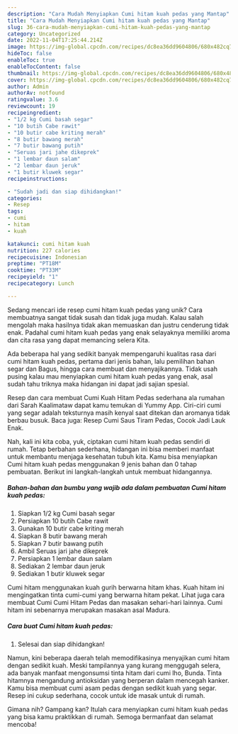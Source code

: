 ```yaml
---
description: "Cara Mudah Menyiapkan Cumi hitam kuah pedas yang Mantap"
title: "Cara Mudah Menyiapkan Cumi hitam kuah pedas yang Mantap"
slug: 36-cara-mudah-menyiapkan-cumi-hitam-kuah-pedas-yang-mantap
category: Uncategorized
date: 2022-11-04T17:25:44.214Z
image: https://img-global.cpcdn.com/recipes/dc8ea36dd9604806/680x482cq70/cumi-hitam-kuah-pedas-foto-resep-utama.jpg
hideToc: false
enableToc: true
enableTocContent: false
thumbnail: https://img-global.cpcdn.com/recipes/dc8ea36dd9604806/680x482cq70/cumi-hitam-kuah-pedas-foto-resep-utama.jpg
cover: https://img-global.cpcdn.com/recipes/dc8ea36dd9604806/680x482cq70/cumi-hitam-kuah-pedas-foto-resep-utama.jpg
author: Admin
authorAv: notfound
ratingvalue: 3.6
reviewcount: 19
recipeingredient:
- "1/2 kg Cumi basah segar"
- "10 butih Cabe rawit"
- "10 butir cabe kriting merah"
- "8 butir bawang merah"
- "7 butir bawang putih"
- "Seruas jari jahe dikeprek"
- "1 lembar daun salam"
- "2 lembar daun jeruk"
- "1 butir kluwek segar"
recipeinstructions:

- "Sudah jadi dan siap dihidangkan!"
categories:
- Resep
tags:
- cumi
- hitam
- kuah

katakunci: cumi hitam kuah 
nutrition: 227 calories
recipecuisine: Indonesian
preptime: "PT18M"
cooktime: "PT33M"
recipeyield: "1"
recipecategory: Lunch

---
```





Sedang mencari ide resep cumi hitam kuah pedas yang unik? Cara membuatnya sangat tidak susah dan tidak juga mudah. Kalau salah mengolah maka hasilnya tidak akan memuaskan dan justru cenderung tidak enak. Padahal cumi hitam kuah pedas yang enak selayaknya memiliki aroma dan cita rasa yang dapat memancing selera Kita.





Ada beberapa hal yang sedikit banyak mempengaruhi kualitas rasa dari cumi hitam kuah pedas, pertama dari jenis bahan, lalu pemilihan bahan segar dan Bagus, hingga cara membuat dan menyajikannya. Tidak usah pusing kalau mau menyiapkan cumi hitam kuah pedas yang enak,      asal sudah tahu triknya maka hidangan ini dapat jadi sajian spesial.














Resep dan cara membuat Cumi Kuah Hitam Pedas sederhana ala rumahan dari Sarah Kaalimataw dapat kamu temukan di Yummy App. Ciri-ciri cumi yang segar adalah teksturnya masih kenyal saat ditekan dan aromanya tidak berbau busuk. Baca juga: Resep Cumi Saus Tiram Pedas, Cocok Jadi Lauk Enak.






Nah, kali ini kita coba, yuk, ciptakan cumi hitam kuah pedas sendiri di rumah. Tetap berbahan sederhana, hidangan ini bisa memberi manfaat untuk membantu menjaga kesehatan tubuh kita. Kamu bisa menyiapkan Cumi hitam kuah pedas menggunakan 9 jenis bahan dan 0 tahap pembuatan. Berikut ini langkah-langkah untuk membuat hidangannya.

<!--inarticleads1-->

##### Bahan-bahan dan bumbu yang wajib ada dalam pembuatan Cumi hitam kuah pedas:

1. Siapkan 1/2 kg Cumi basah segar
1. Persiapkan 10 butih Cabe rawit
1. Gunakan 10 butir cabe kriting merah
1. Siapkan 8 butir bawang merah
1. Siapkan 7 butir bawang putih
1. Ambil Seruas jari jahe dikeprek
1. Persiapkan 1 lembar daun salam
1. Sediakan 2 lembar daun jeruk
1. Sediakan 1 butir kluwek segar


Cumi hitam menggunakan kuah gurih berwarna hitam khas. Kuah hitam ini mengingatkan tinta cumi-cumi yang berwarna hitam pekat. Lihat juga cara membuat Cumi Cumi Hitam Pedas dan masakan sehari-hari lainnya. Cumi hitam ini sebenarnya merupakan masakan asal Madura. 

<!--inarticleads2-->

##### Cara buat Cumi hitam kuah pedas:


1. Selesai dan siap dihidangkan!

Namun, kini beberapa daerah telah memodifikasinya menyajikan cumi hitam dengan sedikit kuah. Meski tampilannya yang kurang menggugah selera, ada banyak manfaat mengonsumsi tinta hitam dari cumi lho, Bunda. Tinta hitamnya mengandung antioksidan yang berperan dalam mencegah kanker. Kamu bisa membuat cumi asam pedas dengan sedikit kuah yang segar. Resep ini cukup sederhana, cocok untuk ide masak untuk di rumah. 

Gimana nih? Gampang kan? Itulah cara menyiapkan cumi hitam kuah pedas yang bisa kamu praktikkan di rumah. Semoga bermanfaat dan selamat mencoba!
